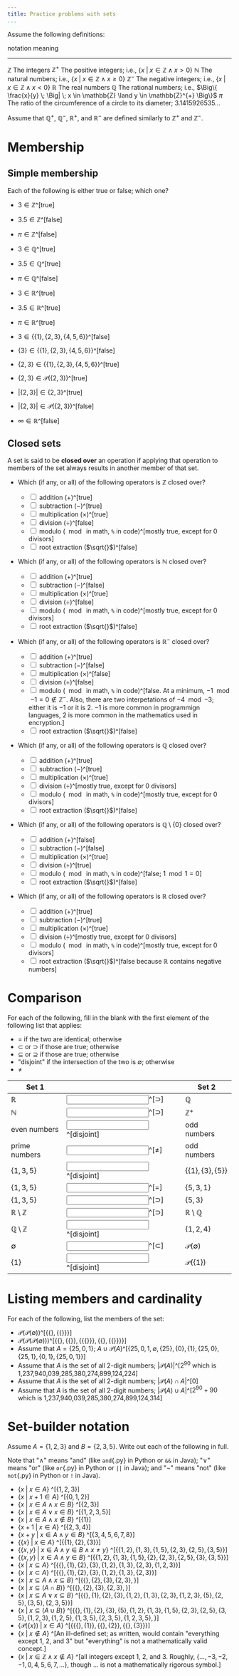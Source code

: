 ```yaml
---
title: Practice problems with sets
...
```


Assume the following definitions:

notation            meaning
---------------     -------------------
$\mathbb{Z}$        The integers
$\mathbb{Z}^{+}$    The positive integers; i.e., $\big\{ x \; \big| \; x \in \mathbb{Z} \land x > 0 \big\}$
$\mathbb{N}$        The natural numbers; i.e., $\big\{ x \; \big| \; x \in \mathbb{Z} \land x \geq 0 \big\}$
$\mathbb{Z}^{-}$    The negative integers; i.e., $\big\{ x \; \big| \; x \in \mathbb{Z} \land x < 0 \big\}$
$\mathbb{R}$        The real numbers
$\mathbb{Q}$        The rational numbers; i.e., $\Big\{ \frac{x}{y} \; \Big| \; x \in \mathbb{Z} \land y \in \mathbb{Z}^{+} \Big\}$
$\pi$               The ratio of the circumference of a circle to its diameter; 3.1415926535...

Assume that $\mathbb Q^{+}$, $\mathbb Q^{-}$, $\mathbb R^{+}$, and $\mathbb R^{-}$ are defined similarly to $\mathbb Z^{+}$ and $\mathbb Z^{-}$.


# Membership

## Simple membership

Each of the following is either true or false; which one?

- $3 \in \mathbb Z$^[true]
- $3.5 \in \mathbb Z$^[false]
- $\pi \in \mathbb Z$^[false]
- $3 \in \mathbb Q$^[true]
- $3.5 \in \mathbb Q$^[true]
- $\pi \in \mathbb Q$^[false]
- $3 \in \mathbb R$^[true]
- $3.5 \in \mathbb R$^[true]
- $\pi \in \mathbb R$^[true]

- $3 \in \{\{1\}, \{2, 3\}, \{4, 5, 6\}\}$^[false]
- $\{3\} \in \{\{1\}, \{2, 3\}, \{4, 5, 6\}\}$^[false]
- $\{2, 3\} \in \{\{1\}, \{2, 3\}, \{4, 5, 6\}\}$^[true]

- $\{2, 3\} \in \mathcal{P}\big(\{2, 3\}\big)$^[true]
- $|\{2, 3\}| \in \{2, 3\}$^[true]
- $|\{2, 3\}| \in \mathcal{P}\big(\{2, 3\}\big)$^[false]
- $\infty \in \mathbb R$^[false]

## Closed sets

A set is said to be **closed over** an operation if applying that operation to members of the set always results in another member of that set.

- Which (if any, or all) of the following operators is $\mathbb Z$ closed over?
    - <lable><input type="checkbox"></input> addition ($+$)</label>^[true]
    - <lable><input type="checkbox"></input> subtraction ($-$)</label>^[true]
    - <lable><input type="checkbox"></input> multiplication ($\times$)</label>^[true]
    - <lable><input type="checkbox"></input> division ($\div$)</label>^[false]
    - <lable><input type="checkbox"></input> modulo ($\mod{}$ in math, `%` in code)</label>^[mostly true, except for 0 divisors]
    - <lable><input type="checkbox"></input> root extraction ($\sqrt{}$)</label>^[false]

- Which (if any, or all) of the following operators is $\mathbb N$ closed over?
    - <lable><input type="checkbox"></input> addition ($+$)</label>^[true]
    - <lable><input type="checkbox"></input> subtraction ($-$)</label>^[false]
    - <lable><input type="checkbox"></input> multiplication ($\times$)</label>^[true]
    - <lable><input type="checkbox"></input> division ($\div$)</label>^[false]
    - <lable><input type="checkbox"></input> modulo ($\mod{}$ in math, `%` in code)</label>^[mostly true, except for 0 divisors]
    - <lable><input type="checkbox"></input> root extraction ($\sqrt{}$)</label>^[false]

- Which (if any, or all) of the following operators is $\mathbb R^{-}$ closed over?
    - <lable><input type="checkbox"></input> addition ($+$)</label>^[true]
    - <lable><input type="checkbox"></input> subtraction ($-$)</label>^[false]
    - <lable><input type="checkbox"></input> multiplication ($\times$)</label>^[false]
    - <lable><input type="checkbox"></input> division ($\div$)</label>^[false]
    - <lable><input type="checkbox"></input> modulo ($\mod{}$ in math, `%` in code)</label>^[false. At a minimum, $-1 \mod -1 = 0 \notin \mathbb Z^{-}$. Also, there are two interpetations of $-4 \mod -3$; either it is $-1$ or it is $2$. $-1$ is more common in programmign languages, $2$ is more common in the mathematics used in encryption.]
    - <lable><input type="checkbox"></input> root extraction ($\sqrt{}$)</label>^[false]

- Which (if any, or all) of the following operators is $\mathbb Q$ closed over?
    - <lable><input type="checkbox"></input> addition ($+$)</label>^[true]
    - <lable><input type="checkbox"></input> subtraction ($-$)</label>^[true]
    - <lable><input type="checkbox"></input> multiplication ($\times$)</label>^[true]
    - <lable><input type="checkbox"></input> division ($\div$)</label>^[mostly true, except for 0 divisors]
    - <lable><input type="checkbox"></input> modulo ($\mod{}$ in math, `%` in code)</label>^[mostly true, except for 0 divisors]
    - <lable><input type="checkbox"></input> root extraction ($\sqrt{}$)</label>^[false]

- Which (if any, or all) of the following operators is $\mathbb Q \setminus \{0\}$ closed over?
    - <lable><input type="checkbox"></input> addition ($+$)</label>^[false]
    - <lable><input type="checkbox"></input> subtraction ($-$)</label>^[false]
    - <lable><input type="checkbox"></input> multiplication ($\times$)</label>^[true]
    - <lable><input type="checkbox"></input> division ($\div$)</label>^[true]
    - <lable><input type="checkbox"></input> modulo ($\mod{}$ in math, `%` in code)</label>^[false; $1 \mod 1 = 0$]
    - <lable><input type="checkbox"></input> root extraction ($\sqrt{}$)</label>^[false]

- Which (if any, or all) of the following operators is $\mathbb R$ closed over?
    - <lable><input type="checkbox"></input> addition ($+$)</label>^[true]
    - <lable><input type="checkbox"></input> subtraction ($-$)</label>^[true]
    - <lable><input type="checkbox"></input> multiplication ($\times$)</label>^[true]
    - <lable><input type="checkbox"></input> division ($\div$)</label>^[mostly true, except for 0 divisors]
    - <lable><input type="checkbox"></input> modulo ($\mod{}$ in math, `%` in code)</label>^[mostly true, except for 0 divisors]
    - <lable><input type="checkbox"></input> root extraction ($\sqrt{}$)</label>^[false because $\mathbb R$ contains negative numbers]



# Comparison

For each of the following, fill in the blank with the first element of the following list that applies:

- $=$ if the two are identical; otherwise
- $\subset$ or $\supset$ if those are true; otherwise
- $\subseteq$ or $\supseteq$ if those are true; otherwise
- "disjoint" if the intersection of the two is $\emptyset$; otherwise
- $\neq$

|Set 1 |  |Set 2|
|------|--|-----|
|$\mathbb R$ |<input></input>^[$\supset$] |$\mathbb Q$|
|$\mathbb N$ |<input></input>^[$\supset$] |$\mathbb Z^{+}$|
|even numbers |<input></input>^[disjoint] |odd numbers|
|prime numbers |<input></input>^[$\neq$] |odd numbers|
|$\{1, 3, 5\}$ |<input></input>^[disjoint] |$\{\{1\}, \{3\}, \{5\}\}$|
|$\{1, 3, 5\}$ |<input></input>^[=] |$\{5, 3, 1\}$|
|$\{1, 3, 5\}$ |<input></input>^[$\supset$] |$\{5, 3\}$|
|$\mathbb R \setminus \mathbb Z$|<input></input>^[$\supset$] |$\mathbb R \setminus \mathbb Q$|
|$\mathbb Q \setminus \mathbb Z$|<input></input>^[disjoint] |$\{1, 2, 4\}$|
|$\emptyset$|<input></input>^[$\subset$] |$\mathcal{P}(\emptyset)$|
|$\{1\}$|<input></input>^[disjoint] |$\mathcal{P}(\{1\})$|


# Listing members and cardinality

For each of the following, list the members of the set:

- $\mathcal P \big(\mathcal P(\emptyset)\big)$^[$\Big\{ \{\}, \big\{\{\}\big\} \Big\}$]
- $\mathcal P \Big(\mathcal P \big(\mathcal P(\emptyset)\big)\Big)$^[$\bigg\{ \{\}, \big\{\{\}\big\}, \Big\{\big\{\{\}\big\}\Big\}, \Big\{\{\}, \big\{\{\}\big\}\Big\} \bigg\}$]
- Assume that $A = \{25,0,1\}$; $A \cup \mathcal P(A)$^[$\big\{25, 0, 1, \emptyset, \{25\}, \{0\}, \{1\}, \{25,0\}, \{25,1\}, \{0,1\}, \{25,0,1\}\big\}$]
- Assume that $A$ is the set of all 2-digit numbers; $|\mathcal{P}(A)|$^[$2^{90}$ which is 1,237,940,039,285,380,274,899,124,224]
- Assume that $A$ is the set of all 2-digit numbers; $|\mathcal{P}(A) \cap A|$^[$0$]
- Assume that $A$ is the set of all 2-digit numbers; $|\mathcal{P}(A) \cup A|$^[$2^{90}+90$ which is 1,237,940,039,285,380,274,899,124,314]

# Set-builder notation

Assume $A = \{1,2,3\}$ and $B = \{2,3,5\}$.
Write out each of the following in full.

Note that
"$\land$" means "and" (like `and`{.py} in Python or `&&` in Java);
"$\lor$" means "or" (like `or`{.py} in Python or `||` in Java); and
"$\lnot$" means "not" (like `not`{.py} in Python or `!` in Java).


- $\big\{ x \;\big|\; x \in A \big\}$ ^[$\{1,2,3\}$]
- $\big\{ x \;\big|\; x+1 \in A \big\}$ ^[$\{0,1,2\}$]
- $\big\{ x \;\big|\; x \in A \land x \in B \big\}$ ^[$\{2,3\}$]
- $\big\{ x \;\big|\; x \in A \lor x \in B \big\}$ ^[$\{1,2,3,5\}$]
- $\big\{ x \;\big|\; x \in A \land x \notin B \big\}$ ^[$\{1\}$]
- $\big\{ x+1 \;\big|\; x \in A \big\}$ ^[$\{2,3,4\}$]
- $\big\{ x+y \;\big|\; x \in A \land y \in B \big\}$ ^[$\{3,4,5,6,7,8\}$]
- $\big\{ \{x\} \;\big|\; x \in A \big\}$ ^[$\big\{ \{1\}, \{2\}, \{3\} \big\}$]
- $\big\{ \{x,y\} \;\big|\; x \in A \land y \in B \land x \ne y \big\}$ 
    ^[$\big\{\{1,2\}, \{1,3\}, \{1,5\}, \{2,3\}, \{2,5\}, \{3,5\}\big\}$]
- $\big\{ \{x,y\} \;\big|\; x \in A \land y \in B \big\}$ 
    ^[$\big\{\{1,2\}, \{1,3\}, \{1,5\}, \{2\}, \{2,3\}, \{2,5\}, \{3\}, \{3,5\}\big\}$]
- $\big\{ x \;\big|\; x \subseteq A \big\}$ 
    ^[$\big\{ \{\}, \{1\}, \{2\}, \{3\}, \{1,2\}, \{1,3\}, \{2,3\}, \{1,2,3\} \big\}$]
- $\big\{ x \;\big|\; x \subset A \big\}$ 
    ^[$\big\{ \{\}, \{1\}, \{2\}, \{3\}, \{1,2\}, \{1,3\}, \{2,3\} \big\}$]
- $\big\{ x \;\big|\; x \subseteq A \land x \subseteq B \big\}$ 
    ^[$\big\{ \{\}, \{2\}, \{3\}, \{2,3\}, \big\}$]
- $\big\{ x \;\big|\; x \subseteq (A \cap B) \big\}$ 
    ^[$\big\{ \{\}, \{2\}, \{3\}, \{2,3\}, \big\}$]
- $\big\{ x \;\big|\; x \subseteq A \lor x \subseteq B \big\}$ 
    ^[$\big\{ 
    \{\}, \{1\}, \{2\}, \{3\}, \{1,2\}, \{1,3\}, \{2,3\}, \{1,2,3\},
    \{5\}, \{2,5\}, \{3,5\}, \{2,3,5\}
    \big\}$]
- $\big\{ x \;\big|\; x \subseteq (A \cup B) \big\}$ 
    ^[$\big\{ 
    \{\},
    \{1\}, \{2\}, \{3\}, \{5\}, 
    \{1,2\}, \{1,3\}, \{1,5\}, \{2,3\}, \{2,5\}, \{3,5\},
    \{1,2,3\}, \{1,2,5\}, \{1,3,5\}, \{2,3,5\},
    \{1,2,3,5\},
    \big\}$]
- $\Big\{ \mathcal P\big(\{x\}\big) \;\Big|\; x \in A\Big\}$ 
    ^[$\Big\{ 
    \big\{\{\},\{1\}\big\},
    \big\{\{\},\{2\}\big\},
    \big\{\{\},\{3\}\big\}
    \Big\}$]
- $\big\{ x \;\big|\; x \notin A \big\}$ ^[An ill-defined set; as written, would contain "everything except 1, 2, and 3" but "everything" is not a mathematically valid concept.]
- $\big\{ x \;\big|\; x \in \mathbb Z \land x \notin A \big\}$ ^[all integers except 1, 2, and 3. Roughly, $\{\dots, -3, -2, -1, 0, 4, 5, 6, 7, \dots\}$, though $\dots$ is not a mathematically rigorous symbol.]
